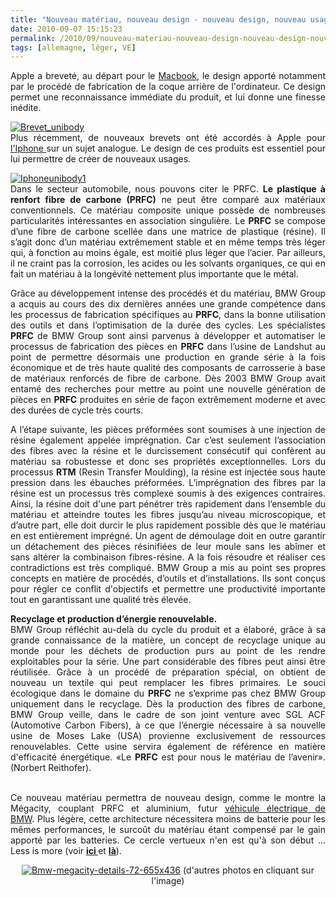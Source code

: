 ```yaml
---
title: "Nouveau matériau, nouveau design - nouveau design, nouveau usage"
date: 2010-09-07 15:15:23
permalink: /2010/09/nouveau-materiau-nouveau-design-nouveau-design-nouveau-usage.html
tags: [allemagne, léger, VE]
---
```


<p style="text-align: justify">Apple a breveté, au départ pour le <a href="http://www.maccro.net/20100303105/le-design-unibody-appartient-definitivement-a-apple.html" target="_blank">Macbook</a>, le design apporté notamment par le procédé de fabrication de la coque arrière de l'ordinateur. Ce design permet une reconnaissance immédiate du produit, et lui donne une finesse inédite.</p> <p style="text-align: justify"><a href="https://gabrielplassat.github.io/transportsdufutur/wp-content/uploads/sites/6/old/6a0120a66d2ad4970b0134870dd0e3970c-800wi.png" rel="lightbox"><img alt="Brevet_unibody" class="asset  asset-image at-xid-6a0120a66d2ad4970b0134870dd0e3970c" src="/wp-content/uploads/sites/6/old/6a0120a66d2ad4970b0134870dd0e3970c-320wi.png" style="margin-left: auto;margin-right: auto" title="Brevet_unibody" /></a> <br />Plus récemment, de nouveaux brevets ont été accordés à Apple pour <a href="http://www.consomac.fr/news-836.html" target="_blank">l'Iphone </a>sur un sujet analogue. Le design de ces produits est essentiel pour lui permettre de créer de nouveaux usages.</p> <p style="text-align: justify"> </p>  <!--more-->   <p style="text-align: justify"><a href="https://gabrielplassat.github.io/transportsdufutur/wp-content/uploads/sites/6/old/6a0120a66d2ad4970b0134870dd396970c-800wi.jpg" rel="lightbox"><img alt="Iphoneunibody1" class="asset  asset-image at-xid-6a0120a66d2ad4970b0134870dd396970c" src="/wp-content/uploads/sites/6/old/6a0120a66d2ad4970b0134870dd396970c-500wi.jpg" style="margin-left: auto;margin-right: auto" title="Iphoneunibody1" /></a> <br />Dans le secteur automobile, nous pouvons citer le PRFC. <strong>Le plastique à renfort fibre de carbone (PRFC)</strong> ne peut être comparé aux matériaux conventionnels. Ce matériau composite unique possède de nombreuses particularités intéressantes en association singulière. Le <strong>PRFC</strong> se compose d’une fibre de carbone scellée dans une matrice de plastique (résine). Il s’agit donc d’un matériau extrêmement stable et en même temps très léger qui, à fonction au moins égale, est moitié plus léger que l’acier. Par ailleurs, il ne craint pas la corrosion, les acides ou les solvants organiques, ce qui en fait un matériau à la longévité nettement plus importante que le métal.</p> <p style="text-align: justify">Grâce au développement intense des procédés et du matériau, BMW Group a acquis au cours des dix dernières années une grande compétence dans les processus de fabrication spécifiques au <strong>PRFC</strong>, dans la bonne utilisation des outils et dans l’optimisation de la durée des cycles. Les spécialistes <strong>PRFC</strong> de BMW Group sont ainsi parvenus à développer et automatiser le processus de fabrication des pièces en <strong>PRFC</strong> dans l’usine de Landshut au point de permettre désormais une production en grande série à la fois économique et de très haute qualité des composants de carrosserie à base de matériaux renforcés de fibre de carbone. Dès 2003 BMW Group avait entamé des recherches pour mettre au point une nouvelle génération de pièces en <strong>PRFC</strong> produites en série de façon extrêmement moderne et avec des durées de cycle très courts.</p> <p style="text-align: justify">A l’étape suivante, les pièces préformées sont soumises à une injection de résine également appelée imprégnation. Car c’est seulement l’association des fibres avec la résine et le durcissement consécutif qui confèrent au matériau sa robustesse et donc ses propriétés exceptionnelles. Lors du processus <strong>RTM</strong> (Resin Transfer Moulding), la résine est injectée sous haute pression dans les ébauches préformées. L’imprégnation des fibres par la résine est un processus très complexe soumis à des exigences contraires. Ainsi, la résine doit d'une part pénétrer très rapidement dans l’ensemble du matériau et atteindre toutes les fibres jusqu’au niveau microscopique, et d’autre part, elle doit durcir le plus rapidement possible dès que le matériau en est entièrement imprégné. Un agent de démoulage doit en outre garantir un détachement des pièces résinifiées de leur moule sans les abîmer et sans altérer la combinaison fibres-résine. A la fois résoudre et réaliser ces contradictions est très compliqué. BMW Group a mis au point ses propres concepts en matière de procédés, d’outils et d’installations. Ils sont conçus pour régler ce conflit d'objectifs et permettre une productivité importante tout en garantissant une qualité très élevée.</p> <p style="text-align: justify"><strong>Recyclage et production d’énergie renouvelable.</strong><br />BMW Group réfléchit au-delà du cycle du produit et a élaboré, grâce à sa grande connaissance de la matière, un concept de recyclage unique au monde pour les déchets de production purs au point de les rendre exploitables pour la série. Une part considérable des fibres peut ainsi être réutilisée. Grâce à un procédé de préparation spécial, on obtient de nouveau un textile qui peut remplacer les fibres primaires. Le souci écologique dans le domaine du <strong>PRFC</strong> ne s’exprime pas chez BMW Group uniquement dans le recyclage. Dès la production des fibres de carbone, BMW Group veille, dans le cadre de son joint venture avec SGL ACF (Automotive Carbon Fibers), à ce que l’énergie nécessaire à sa nouvelle usine de Moses Lake (USA) provienne exclusivement de ressources renouvelables. Cette usine servira également de référence en matière d'efficacité énergétique. «Le <strong>PRFC</strong> est pour nous le matériau de l’avenir». (Norbert Reithofer).</p> <p style="text-align: justify"><br />Ce nouveau matériau permettra de nouveau design, comme le montre la Mégacity, couplant PRFC et aluminium, futur <a href="http://www.bimmerfile.com/2010/07/02/bmw-releases-first-details-of-megacity-project/" target="_blank">véhicule électrique de BMW</a>. Plus légère, cette architecture nécessitera moins de batterie pour les mêmes performances, le surcoût du matériau étant compensé par le gain apporté par les batteries. Ce cercle vertueux n'en est qu'à son début ... Less is more (voir <strong><a href="https://gabrielplassat.github.io/transportsdufutur/2010/02/less-is-more.html" target="_blank">ici </a></strong>et <strong><a href="https://gabrielplassat.github.io/transportsdufutur/2010/04/less-is-more-3-application-au-ve.html" target="_blank">là</a></strong>).</p> <p style="text-align: center"><a href="http://www.flickr.com/photos/motoringfile/sets/72157624281069117/show/" target="_blank"><img alt="Bmw-megacity-details-72-655x436" class="asset  asset-image at-xid-6a0120a66d2ad4970b0134870dfe33970c" src="/wp-content/uploads/sites/6/old/6a0120a66d2ad4970b0134870dfe33970c-500wi.jpg" style="margin-left: auto;margin-right: auto" title="Bmw-megacity-details-72-655x436" /></a> (d'autres photos en cliquant sur l'image)<br /> <br /><br /></p> <p style="text-align: justify"> </p>
